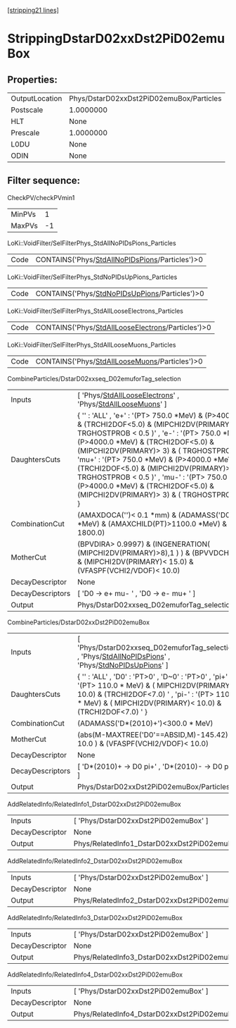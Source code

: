 [[stripping21 lines]](./stripping21-index)

# StrippingDstarD02xxDst2PiD02emuBox

## Properties:

|                |                                          |
|----------------|------------------------------------------|
| OutputLocation | Phys/DstarD02xxDst2PiD02emuBox/Particles |
| Postscale      | 1.0000000                                |
| HLT            | None                                     |
| Prescale       | 1.0000000                                |
| L0DU           | None                                     |
| ODIN           | None                                     |

## Filter sequence:

CheckPV/checkPVmin1

|        |     |
|--------|-----|
| MinPVs | 1   |
| MaxPVs | -1  |

LoKi::VoidFilter/SelFilterPhys_StdAllNoPIDsPions_Particles

|      |                                                                                                    |
|------|----------------------------------------------------------------------------------------------------|
| Code | CONTAINS('Phys/[StdAllNoPIDsPions](./stripping21-commonparticles-stdallnopidspions)/Particles')\>0 |

LoKi::VoidFilter/SelFilterPhys_StdNoPIDsUpPions_Particles

|      |                                                                                                  |
|------|--------------------------------------------------------------------------------------------------|
| Code | CONTAINS('Phys/[StdNoPIDsUpPions](./stripping21-commonparticles-stdnopidsuppions)/Particles')\>0 |

LoKi::VoidFilter/SelFilterPhys_StdAllLooseElectrons_Particles

|      |                                                                                                          |
|------|----------------------------------------------------------------------------------------------------------|
| Code | CONTAINS('Phys/[StdAllLooseElectrons](./stripping21-commonparticles-stdalllooseelectrons)/Particles')\>0 |

LoKi::VoidFilter/SelFilterPhys_StdAllLooseMuons_Particles

|      |                                                                                                  |
|------|--------------------------------------------------------------------------------------------------|
| Code | CONTAINS('Phys/[StdAllLooseMuons](./stripping21-commonparticles-stdallloosemuons)/Particles')\>0 |

CombineParticles/DstarD02xxseq_D02emuforTag_selection

|                  |                                                                                                                                                                                                                                                                                                                                                                                                                                                                                                                      |
|------------------|----------------------------------------------------------------------------------------------------------------------------------------------------------------------------------------------------------------------------------------------------------------------------------------------------------------------------------------------------------------------------------------------------------------------------------------------------------------------------------------------------------------------|
| Inputs           | [ 'Phys/[StdAllLooseElectrons](./stripping21-commonparticles-stdalllooseelectrons)' , 'Phys/[StdAllLooseMuons](./stripping21-commonparticles-stdallloosemuons)' ]                                                                                                                                                                                                                                                                                                                                                  |
| DaughtersCuts    | { '' : 'ALL' , 'e+' : '(PT\> 750.0 \*MeV) & (P\>4000.0 \*MeV) & (TRCHI2DOF\<5.0) & (MIPCHI2DV(PRIMARY)\> 3) & ( TRGHOSTPROB \< 0.5 )' , 'e-' : '(PT\> 750.0 \*MeV) & (P\>4000.0 \*MeV) & (TRCHI2DOF\<5.0) & (MIPCHI2DV(PRIMARY)\> 3) & ( TRGHOSTPROB \< 0.5 )' , 'mu+' : '(PT\> 750.0 \*MeV) & (P\>4000.0 \*MeV) & (TRCHI2DOF\<5.0) & (MIPCHI2DV(PRIMARY)\> 3) & ( TRGHOSTPROB \< 0.5 )' , 'mu-' : '(PT\> 750.0 \*MeV) & (P\>4000.0 \*MeV) & (TRCHI2DOF\<5.0) & (MIPCHI2DV(PRIMARY)\> 3) & ( TRGHOSTPROB \< 0.5 )' } |
| CombinationCut   | (AMAXDOCA('')\< 0.1 \*mm) & (ADAMASS('D0')\< 300 \*MeV) & (AMAXCHILD(PT)\>1100.0 \*MeV) & (APT\> 1800.0)                                                                                                                                                                                                                                                                                                                                                                                                             |
| MotherCut        | (BPVDIRA\> 0.9997) & (INGENERATION( (MIPCHI2DV(PRIMARY)\>8),1 ) ) & (BPVVDCHI2\> 20.0) & (MIPCHI2DV(PRIMARY)\< 15.0) & (VFASPF(VCHI2/VDOF)\< 10.0)                                                                                                                                                                                                                                                                                                                                                                   |
| DecayDescriptor  | None                                                                                                                                                                                                                                                                                                                                                                                                                                                                                                                 |
| DecayDescriptors | [ 'D0 -\> e+ mu- ' , 'D0 -\> e- mu+ ' ]                                                                                                                                                                                                                                                                                                                                                                                                                                                                            |
| Output           | Phys/DstarD02xxseq_D02emuforTag_selection/Particles                                                                                                                                                                                                                                                                                                                                                                                                                                                                  |

CombineParticles/DstarD02xxDst2PiD02emuBox

|                  |                                                                                                                                                                                                                         |
|------------------|-------------------------------------------------------------------------------------------------------------------------------------------------------------------------------------------------------------------------|
| Inputs           | [ 'Phys/DstarD02xxseq_D02emuforTag_selection' , 'Phys/[StdAllNoPIDsPions](./stripping21-commonparticles-stdallnopidspions)' , 'Phys/[StdNoPIDsUpPions](./stripping21-commonparticles-stdnopidsuppions)' ]             |
| DaughtersCuts    | { '' : 'ALL' , 'D0' : 'PT\>0' , 'D~0' : 'PT\>0' , 'pi+' : '(PT\> 110.0 \* MeV) & ( MIPCHI2DV(PRIMARY)\< 10.0) & (TRCHI2DOF\<7.0) ' , 'pi-' : '(PT\> 110.0 \* MeV) & ( MIPCHI2DV(PRIMARY)\< 10.0) & (TRCHI2DOF\<7.0) ' } |
| CombinationCut   | (ADAMASS('D\*(2010)+')\<300.0 \* MeV)                                                                                                                                                                                   |
| MotherCut        | (abs(M-MAXTREE('D0'==ABSID,M)-145.42) \< 10.0 ) & (VFASPF(VCHI2/VDOF)\< 10.0)                                                                                                                                           |
| DecayDescriptor  | None                                                                                                                                                                                                                    |
| DecayDescriptors | [ 'D\*(2010)+ -\> D0 pi+' , 'D\*(2010)- -\> D0 pi-' ]                                                                                                                                                                 |
| Output           | Phys/DstarD02xxDst2PiD02emuBox/Particles                                                                                                                                                                                |

AddRelatedInfo/RelatedInfo1_DstarD02xxDst2PiD02emuBox

|                 |                                                       |
|-----------------|-------------------------------------------------------|
| Inputs          | [ 'Phys/DstarD02xxDst2PiD02emuBox' ]                |
| DecayDescriptor | None                                                  |
| Output          | Phys/RelatedInfo1_DstarD02xxDst2PiD02emuBox/Particles |

AddRelatedInfo/RelatedInfo2_DstarD02xxDst2PiD02emuBox

|                 |                                                       |
|-----------------|-------------------------------------------------------|
| Inputs          | [ 'Phys/DstarD02xxDst2PiD02emuBox' ]                |
| DecayDescriptor | None                                                  |
| Output          | Phys/RelatedInfo2_DstarD02xxDst2PiD02emuBox/Particles |

AddRelatedInfo/RelatedInfo3_DstarD02xxDst2PiD02emuBox

|                 |                                                       |
|-----------------|-------------------------------------------------------|
| Inputs          | [ 'Phys/DstarD02xxDst2PiD02emuBox' ]                |
| DecayDescriptor | None                                                  |
| Output          | Phys/RelatedInfo3_DstarD02xxDst2PiD02emuBox/Particles |

AddRelatedInfo/RelatedInfo4_DstarD02xxDst2PiD02emuBox

|                 |                                                       |
|-----------------|-------------------------------------------------------|
| Inputs          | [ 'Phys/DstarD02xxDst2PiD02emuBox' ]                |
| DecayDescriptor | None                                                  |
| Output          | Phys/RelatedInfo4_DstarD02xxDst2PiD02emuBox/Particles |
